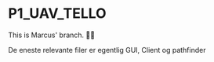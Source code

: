 # P1_UAV_TELLO

This is Marcus' branch. 👩‍💻

De eneste relevante filer er egentlig GUI, Client og pathfinder
